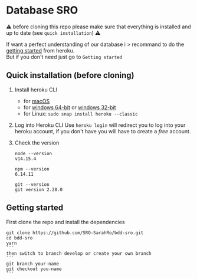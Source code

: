 # Database SRO  
⚠️ before cloning this repo please make sure that everything is installed and up to date (see `quick installation`) ⚠️  
  
If want a perfect understanding of our database i > recommand to do the [getting started](https://devcenter.heroku.com/articles/getting-started-with-nodejs) from heroku.  
But if you don't need just go to `Getting started`

  
## Quick installation (before cloning)
1. Install heroku CLI
    - for [macOS](https://cli-assets.heroku.com/heroku.pkg)
    - for [windows 64-bit](https://cli-assets.heroku.com/heroku-x64.exe) or [windows 32-bit](https://cli-assets.heroku.com/heroku-x86.exe)
    - for Linux: `sudo snap install heroku --classic`

2. Log into Heroku CLI
    Use `heroku login` will redirect you to log into your heroku account, if you don't have you will have to create a *free* account.

3. Check the version
    ```
    node --version
    v14.15.4
    ```
    ```
    npm --version 
    6.14.11
    ```
    ```
    git --version
    git version 2.28.0
    ```

## Getting started
First clone the repo and install the dependencies 
````
git clone https://github.com/SRO-SarahRo/bdd-sro.git
cd bdd-sro
yarn
```
then switch to branch develop or create your own branch
```
git branch your-name
git checkout you-name
```